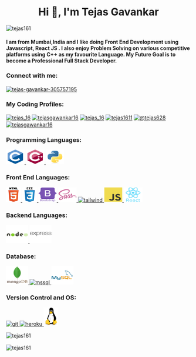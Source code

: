 
<h1 align="center">Hi 👋, I'm Tejas Gavankar</h1>

<p align="left"> <img src="https://komarev.com/ghpvc/?username=tejas161&label=Profile%20views&color=0e75b6&style=flat" alt="tejas161" /> </p>

<h4>I am from Mumbai,India and I like doing Front End Development using Javascript, React JS . I also enjoy Problem Solving on various competitive platforms using C++ as my favourite Language. My Future Goal is to become a Professional Full Stack Developer.</h4>


<h3 align="left">Connect with me:</h3>
<p align="left">
<a href="https://linkedin.com/in/tejas-gavankar-305757195" target="blank"><img align="center" src="https://raw.githubusercontent.com/rahuldkjain/github-profile-readme-generator/master/src/images/icons/Social/linked-in-alt.svg" alt="tejas-gavankar-305757195" height="30" width="40" /></a>
 </p>
 
 
<h3 align="left">My Coding Profiles:</h3>
 <p>
<a  href="https://www.codechef.com/users/tejas_16" target="blank"><img align="center" src="https://cdn.jsdelivr.net/npm/simple-icons@3.1.0/icons/codechef.svg" alt="tejas_16" height="40" width="50" /></a>
<a  href="https://www.hackerrank.com/tejasgawankar16" target="blank"><img align="center" src="https://raw.githubusercontent.com/rahuldkjain/github-profile-readme-generator/master/src/images/icons/Social/hackerrank.svg" alt="tejasgawankar16" height="40" width="50" /></a>
<a  href="https://codeforces.com/profile/tejas_16" target="blank"><img align="center" src="https://raw.githubusercontent.com/rahuldkjain/github-profile-readme-generator/master/src/images/icons/Social/codeforces.svg" alt="tejas_16" height="40" width="50" /></a>
<a  href="https://www.leetcode.com/tejas1611" target="blank"><img align="center" src="https://raw.githubusercontent.com/rahuldkjain/github-profile-readme-generator/master/src/images/icons/Social/leet-code.svg" alt="tejas1611" height="40" width="50" /></a>
<a href="https://www.hackerearth.com/@tejas628" target="blank"><img align="center" src="https://raw.githubusercontent.com/rahuldkjain/github-profile-readme-generator/master/src/images/icons/Social/hackerearth.svg" alt="@tejas628" height="40" width="50" /></a>
<a  href="https://auth.geeksforgeeks.org/user/tejasgawankar16" target="blank"><img align="center" src="https://raw.githubusercontent.com/rahuldkjain/github-profile-readme-generator/master/src/images/icons/Social/geeks-for-geeks.svg" alt="tejasgawankar16" height="40" width="50" /></a>
</p>
<h3 align="left">Programming Languages:</h3>
<p align="left">
 <a href="https://www.cprogramming.com/" target="_blank" rel="noreferrer"> <img src="https://raw.githubusercontent.com/devicons/devicon/master/icons/c/c-original.svg" alt="c" height="40" width="50"/> </a>
 <a href="https://www.w3schools.com/cpp/" target="_blank" rel="noreferrer"> <img src="https://raw.githubusercontent.com/devicons/devicon/master/icons/cplusplus/cplusplus-original.svg" alt="cplusplus" height="40" width="50"/> </a> 
   <a href="https://www.python.org" target="_blank" rel="noreferrer"> <img src="https://raw.githubusercontent.com/devicons/devicon/master/icons/python/python-original.svg" alt="python" height="40" width="50"/> </a>
  </p>
<h3 align="left">Front End Languages:</h3>
<p align="left">
 <a href="https://www.w3.org/html/" target="_blank" rel="noreferrer"> <img src="https://raw.githubusercontent.com/devicons/devicon/master/icons/html5/html5-original-wordmark.svg" alt="html5" height="40" width="40"/> </a>
 <a href="https://www.w3schools.com/css/" target="_blank" rel="noreferrer"> <img src="https://raw.githubusercontent.com/devicons/devicon/master/icons/css3/css3-original-wordmark.svg" alt="css3" height="40" width="40" </a>
 <a href="https://getbootstrap.com" target="_blank" rel="noreferrer"> <img src="https://raw.githubusercontent.com/devicons/devicon/master/icons/bootstrap/bootstrap-plain-wordmark.svg" alt="bootstrap" height="40" width="50"/> </a>
  <a href="https://sass-lang.com" target="_blank" rel="noreferrer"> <img src="https://raw.githubusercontent.com/devicons/devicon/master/icons/sass/sass-original.svg" alt="sass" height="40" width="50"/> </a>
    <a href="https://tailwindcss.com/" target="_blank" rel="noreferrer"> <img src="https://www.vectorlogo.zone/logos/tailwindcss/tailwindcss-icon.svg" alt="tailwind" height="40" width="50"/> </a>
   <a href="https://developer.mozilla.org/en-US/docs/Web/JavaScript" target="_blank" rel="noreferrer"> <img src="https://raw.githubusercontent.com/devicons/devicon/master/icons/javascript/javascript-original.svg" alt="javascript" height="40" width="50"/> </a>
   <a href="https://reactjs.org/" target="_blank" rel="noreferrer"> <img src="https://raw.githubusercontent.com/devicons/devicon/master/icons/react/react-original-wordmark.svg" alt="react" height="40" width="50"/> </a>
  </p>

<h3 align="left">Backend Languages:</h3>
<p align="left">
   <a href="https://nodejs.org" target="_blank" rel="noreferrer"> <img src="https://raw.githubusercontent.com/devicons/devicon/master/icons/nodejs/nodejs-original-wordmark.svg" alt="nodejs" height="50" width="60"/> </a>
<a href="https://expressjs.com" target="_blank" rel="noreferrer"> <img src="https://raw.githubusercontent.com/devicons/devicon/master/icons/express/express-original-wordmark.svg" alt="express" height="50" width="60"/> </a>  
  </p>

<h3 align="left">Database:</h3>
<p align="left">
    <a href="https://www.mongodb.com/" target="_blank" rel="noreferrer"> <img src="https://raw.githubusercontent.com/devicons/devicon/master/icons/mongodb/mongodb-original-wordmark.svg" alt="mongodb" height="50" width="60"/> </a> 
 <a href="https://www.microsoft.com/en-us/sql-server" target="_blank" rel="noreferrer"> <img src="https://www.svgrepo.com/show/303229/microsoft-sql-server-logo.svg" alt="mssql" height="50" width="60"/> </a> 
  <a href="https://www.mysql.com/" target="_blank" rel="noreferrer"> <img src="https://raw.githubusercontent.com/devicons/devicon/master/icons/mysql/mysql-original-wordmark.svg" alt="mysql"height="50" width="60"/> </a>
</p>
<h3 align="left">Version Control and OS:</h3>
<p align="left">
   <a href="https://git-scm.com/" target="_blank" rel="noreferrer"> <img src="https://www.vectorlogo.zone/logos/git-scm/git-scm-icon.svg" alt="git" width="40" height="50"/> </a> 
   <a href="https://heroku.com" target="_blank" rel="noreferrer"> <img src="https://www.vectorlogo.zone/logos/heroku/heroku-icon.svg" alt="heroku" width="40" height="50"/> </a>
   <a href="https://www.linux.org/" target="_blank" rel="noreferrer"> <img src="https://raw.githubusercontent.com/devicons/devicon/master/icons/linux/linux-original.svg" alt="linux" width="40" height="50"/> </a>
  
  </p>


<p><img align="center" src="https://github-readme-stats.vercel.app/api/top-langs?username=tejas161&show_icons=true&locale=en&layout=compact" alt="tejas161" /></p>

<p><img align="center" src="https://github-readme-streak-stats.herokuapp.com/?user=tejas161&" alt="tejas161" /></p>

